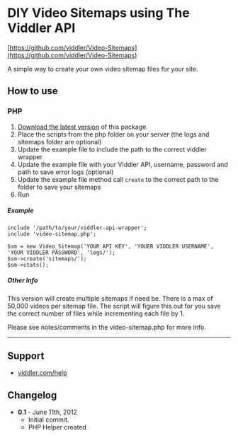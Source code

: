 # DIY Video Sitemaps using The Viddler API
[https://github.com/viddler/Video-Sitemaps](https://github.com/viddler/Video-Sitemaps)

A simple way to create your own video sitemap files for your site.


## How to use


### PHP
  
1. [Download the latest version](https://github.com/viddler/Video-Sitemaps/downloads) of this package.
2. Place the scripts from the php folder on your server (the logs and sitemaps folder are optional)
3. Update the example file to include the path to the correct viddler wrapper
4. Update the example file with your Viddler API, username, password and path to save error logs (optional)
5. Update the example file method call `create` to the correct path to the folder to save your sitemaps
6. Run

##### Example

    include '/path/to/your/viddler-api-wrapper';
    include 'video-sitemap.php';

    $sm = new Video_Sitemap('YOUR API KEY', 'YOUER VIDDLER USERNAME', 'YOUR VIDDLER PASSWORD', 'logs/');
    $sm->create('sitemaps/');
    $sm->stats();
  
##### Other Info

This version will create multiple sitemaps if need be. There is a max of 50,000 videos per sitemap file. The script will figure this out for you save the correct number of files while incrementing each file by 1.

Please see notes/comments in the video-sitemap.php for more info.

--------------


## Support

- [viddler.com/help](http://viddler.com/help)

## Changelog

- **0.1** - June 11th, 2012
  - Initial commit.
  - PHP Helper created